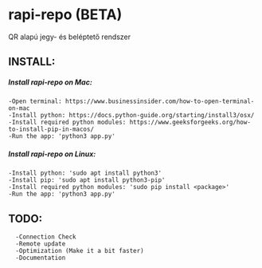 # rapi-repo (BETA)
QR alapú jegy- és beléptető rendszer

## INSTALL:
##### Install rapi-repo on Mac:
	-Open terminal: https://www.businessinsider.com/how-to-open-terminal-on-mac
	-Install python: https://docs.python-guide.org/starting/install3/osx/
	-Install required python modules: https://www.geeksforgeeks.org/how-to-install-pip-in-macos/
	-Run the app: 'python3 app.py'
##### Install rapi-repo on Linux:
	-Install python: 'sudo apt install python3'
	-Install pip: 'sudo apt install python3-pip'
	-Install required python modules: 'sudo pip install <package>'
	-Run the app: 'python3 app.py'
## TODO:
	  -Connection Check
	  -Remote update
	  -Optimization (Make it a bit faster)
	  -Documentation
